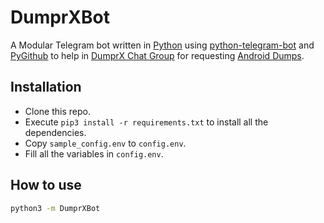 # DumprXBot

A Modular Telegram bot written in [Python](https://www.python.org/) using [python-telegram-bot](https://docs.python-telegram-bot.org/) and [PyGithub](https://pygithub.readthedocs.io/) to help in [DumprX Chat Group](https://telegram.me/+_uajqfCeH6Y4ZWJl) for requesting [Android Dumps](https://telegram.me/DumprXDumps).

## Installation

- Clone this repo.
- Execute `pip3 install -r requirements.txt` to install all the dependencies.
- Copy `sample_config.env` to `config.env`.
- Fill all the variables in `config.env`.

## How to use

```sh
python3 -m DumprXBot
```

